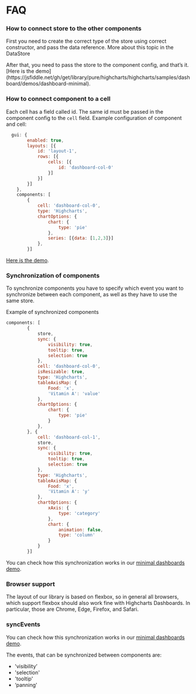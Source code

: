 FAQ
===
### How to connect store to the other components
First you need to create the correct type of the store using correct constructor, and pass the data reference. More about this topic in the DataStore
<LINK TO THE DATA STORE>
After that, you need to pass the store to the component config, and that’s it.
[Here is the demo](https://jsfiddle.net/gh/get/library/pure/highcharts/highcharts/samples/dashboard/demos/dashboard-minimal).

### How to connect component to a cell
Each cell has a field called id. The same id must be passed in the component config to the `cell` field. Example configuration of component and cell:

```js
  gui: {
        enabled: true,
        layouts: [{
            id: 'layout-1',
            rows: [{
                cells: [{
                    id: 'dashboard-col-0'
                }]
            }]
        }]
    },
    components: [
        {
            cell: 'dashboard-col-0',
            type: 'Highcharts',
            chartOptions: {
                chart: {
                    type: 'pie'
                },
                series: [{data: [1,2,3]}]
            },
        }]
```

[Here is the demo](https://jsfiddle.net/gh/get/library/pure/highcharts/highcharts/samples/dashboard/demos/component-highcharts).




### Synchronization of components
To synchronize components you have to specify which event you want to synchronize between each component, as well as they have to use the same store.

Example of synchronized components

```js
components: [
        {
            store,
            sync: {
                visibility: true,
                tooltip: true,
                selection: true
            },
            cell: 'dashboard-col-0',
            isResizable: true,
            type: 'Highcharts',
            tableAxisMap: {
                Food: 'x',
                'Vitamin A': 'value'
            },
            chartOptions: {
                chart: {
                    type: 'pie'
                }
            },
        }, {
            cell: 'dashboard-col-1',
            store,
            sync: {
                visibility: true,
                tooltip: true,
                selection: true
            },
            type: 'Highcharts',
            tableAxisMap: {
                Food: 'x',
                'Vitamin A': 'y'
            },
            chartOptions: {
                xAxis: {
                    type: 'category'
                },
                chart: {
                    animation: false,
                    type: 'column'
                }
            }
        }]
```



You can check how this synchronization works in our [minimal dashboards demo](https://jsfiddle.net/gh/get/library/pure/highcharts/highcharts/samples/dashboard/demos/dashboard-minimal).

### Browser support
The layout of our library is based on flexbox, so in general all browsers, which support flexbox should also work fine with Highcharts Dashboards.
In particular, those are Chrome, Edge, Firefox, and Safari.

### syncEvents
You can check how this synchronization works in our [minimal dashboards demo](https://jsfiddle.net/gh/get/library/pure/highcharts/highcharts/samples/dashboard/demos/dashboard-minimal).

The events, that can be synchronized between components are:
* 'visibility’
* 'selection'
* 'tooltip'
* ‘panning'
